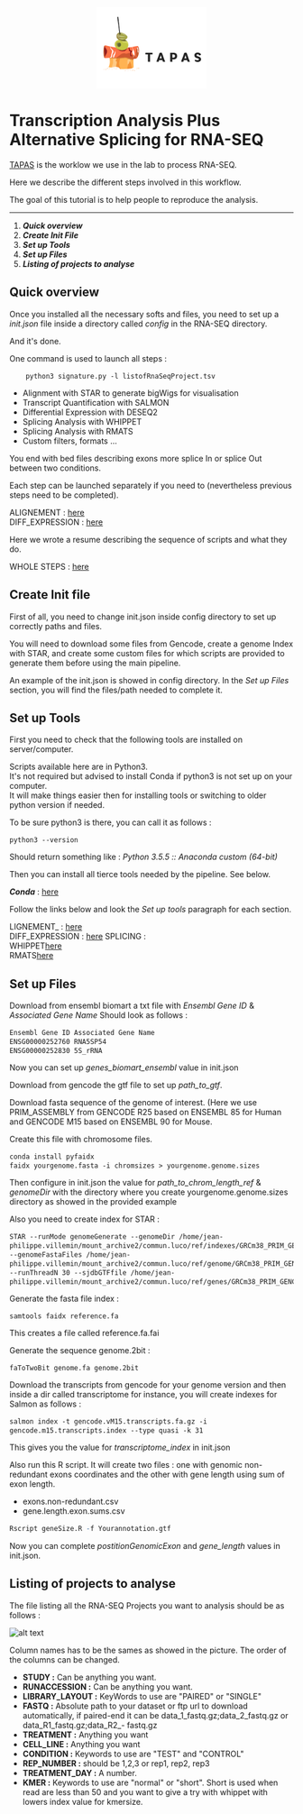 
<p align="center">
<img align="center"   src="/img/TAPAS.jpeg" alt="TAPAS Logo">
</p>


Transcription Analysis Plus Alternative Splicing for RNA-SEQ
=============


[TAPAS](https://github.com/LucoLab/RNASEQ) is the worklow we use in the lab to process RNA-SEQ.

Here we describe the different steps involved in this workflow.

The goal of this tutorial is to help people to reproduce the analysis.

---

1. _**Quick overview**_
2. _**Create Init File**_
3. _**Set up Tools**_
4. _**Set up Files**_
2. _**Listing of projects to analyse**_



## Quick overview


Once you installed all the necessary softs and files, you need to set up a _init.json_ file inside a directory called _config_ in the RNA-SEQ directory. 

And it's done.

One command is used to launch all steps :

```shell
    python3 signature.py -l listofRnaSeqProject.tsv
```

- Alignment with STAR to generate bigWigs for visualisation
- Transcript Quantification with SALMON
- Differential Expression with DESEQ2
- Splicing Analysis with WHIPPET
- Splicing Analysis with RMATS
- Custom filters, formats ...

You end with bed files describing exons more splice In or splice Out between two conditions.

Each step can be launched separately if you need to (nevertheless previous steps need to be completed).

ALIGNEMENT : [here](https://github.com/LucoLab/RNASEQ/blob/master/ALIGNEMENT.md)  
DIFF_EXPRESSION : [here](https://github.com/LucoLab/RNASEQ/blob/master/DIFF_EXP.md)


Here we wrote a resume describing the sequence of scripts and what they do.

WHOLE STEPS : [here](https://github.com/LucoLab/RNASEQ/blob/master/ALLSCRIPTS.md)


## Create Init file


First of all, you need to change init.json inside config directory to set up correctly paths and files.

You will need to download some files from Gencode, create a genome Index with STAR, and create some custom files for which scripts are provided to generate them before using the main pipeline.

An example of the init.json is showed in config directory. In the _Set up Files_ section, you will find the files/path needed to complete it.


## Set up Tools


First you need to check that the following tools are installed on server/computer.


Scripts available here are in Python3.  
It's not required but advised to install Conda if python3 is not set up on your computer.   
It will make things easier then for installing tools or switching to older python version if needed.

To be sure python3 is there, you can call it as follows : 

```shell
python3 --version
```

Should return something like  : _Python 3.5.5 :: Anaconda custom (64-bit)_

Then you can install all tierce tools needed by the pipeline. See below.


_**Conda**_ : [here](https://www.continuum.io/downloads)

Follow the links below and look the _Set up tools_ paragraph for each section.

LIGNEMENT_ : [here](https://github.com/LucoLab/RNASEQ/blob/master/ALIGNEMENT.md)  
DIFF_EXPRESSION : [here](https://github.com/LucoLab/RNASEQ/blob/master/DIFF_EXP.md)
SPLICING :  
WHIPPET[here](https://github.com/timbitz/Whippet.jl)  
RMATS[here](http://rnaseq-mats.sourceforge.net/)

## Set up Files


Download  from ensembl biomart a txt file with _Ensembl Gene ID_ &	_Associated Gene Name_
Should look as follows : 

```
Ensembl Gene ID	Associated Gene Name
ENSG00000252760	RNA5SP54
ENSG00000252830	5S_rRNA
```

Now you can set up _genes_biomart_ensembl_ value in init.json  

Download from gencode the gtf file to set up _path_to_gtf_.  

Download  fasta sequence of the genome of interest. (Here we use PRIM_ASSEMBLY from GENCODE R25 based on ENSEMBL 85 for Human and GENCODE M15 based on ENSEMBL 90 for Mouse.  

Create this file with chromosome files.  

```shell
conda install pyfaidx
faidx yourgenome.fasta -i chromsizes > yourgenome.genome.sizes
```

Then configure in init.json the value for _path_to_chrom_length_ref_ & _genomeDir_ with the directory where you create yourgenome.genome.sizes directory as showed in the provided example

Also you need to create index for STAR :  

```
STAR --runMode genomeGenerate --genomeDir /home/jean-philippe.villemin/mount_archive2/commun.luco/ref/indexes/GRCm38_PRIM_GENCODE_M15/ --genomeFastaFiles /home/jean-philippe.villemin/mount_archive2/commun.luco/ref/genome/GRCm38_PRIM_GENCODE_M15/GRCm38.primary_assembly.genome.fa --runThreadN 30 --sjdbGTFfile /home/jean-philippe.villemin/mount_archive2/commun.luco/ref/genes/GRCm38_PRIM_GENCODE_M15/gencode.vM15.primary_assembly.annotation.gtf
```

Generate the fasta file index :  
```shell
samtools faidx reference.fa 
```
This creates a file called reference.fa.fai



Generate the sequence genome.2bit :  
```shell
faToTwoBit genome.fa genome.2bit
```


Download the transcripts from gencode for your genome version and then inside a dir called transcriptome for instance,
you will create indexes for  Salmon as follows : 

```shell  
salmon index -t gencode.vM15.transcripts.fa.gz -i gencode.m15.transcripts.index --type quasi -k 31  
```

This gives you the value for _transcriptome_index_ in init.json

Also run this R script. It will create two files : one with genomic non-redundant exons coordinates and the other with gene length using sum of exon length. 

- exons.non-redundant.csv
- gene.length.exon.sums.csv


```R  
Rscript geneSize.R -f Yourannotation.gtf
```
 
Now you can complete _postitionGenomicExon_ and _gene_length_ values in init.json.


## Listing of projects to analyse


The file listing all the RNA-SEQ Projects you want to analysis should be as follows :

![alt text](https://github.com/LucoLab/RNASEQ/blob/master/img/listing.png "Listing")

Column names has to be the sames as showed in the picture. The order of the columns can be changed.


- **STUDY :** Can be anything you want.
- **RUNACCESSION :** Can be anything you want.
- **LIBRARY_LAYOUT :** KeyWords to use are "PAIRED" or "SINGLE"
- **FASTQ :** Absolute path to your dataset or ftp url to download automatically, if paired-end it can be data_1_fastq.gz;data_2_fastq.gz  or data_R1_fastq.gz;data_R2_- fastq.gz 
- **TREATMENT :** Anything you want
- **CELL_LINE :** Anything you want
- **CONDITION :** Keywords to use are "TEST" and "CONTROL"
- **REP_NUMBER :** should be 1,2,3 or rep1, rep2, rep3
- **TREATMENT_DAY :** A number.
- **KMER :** Keywords to use are "normal" or "short". Short is used when read are less than 50 and you want to give a try with whippet with lowers index value for kmersize.




